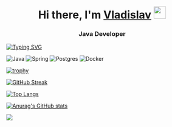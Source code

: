 <h1 align="center">Hi there, I'm <a href="https://daniilshat.ru/" target="_blank">Vladislav</a> 
<img src="https://github.com/blackcater/blackcater/raw/main/images/Hi.gif" height="32"/></h1>
<h3 align="center">Java Developer</h3>

[![Typing SVG](https://readme-typing-svg.demolab.com/?lines=First+line+of+text;Second+line+of+text)](https://git.io/typing-svg)

![Java](https://img.shields.io/badge/java-%23ED8B00.svg?style=for-the-badge&logo=java&logoColor=white)
![Spring](https://img.shields.io/badge/spring-%236DB33F.svg?style=for-the-badge&logo=spring&logoColor=white)
![Postgres](https://img.shields.io/badge/postgres-%23316192.svg?style=for-the-badge&logo=postgresql&logoColor=white)
![Docker](https://img.shields.io/badge/docker-%230db7ed.svg?style=for-the-badge&logo=docker&logoColor=white)
      
[![trophy](https://github-profile-trophy.vercel.app/?username=Bervy)](https://github.com/ryo-ma/github-profile-trophy)
      
      
[![GitHub Streak](https://github-readme-streak-stats.herokuapp.com/?user=Bervy)](https://git.io/streak-stats)
      
[![Top Langs](https://github-readme-stats.vercel.app/api/top-langs/?username=Bervy)](https://github.com/anuraghazra/github-readme-stats)
      
[![Anurag's GitHub stats](https://github-readme-stats.vercel.app/api?username=anuraghazra)](https://github.com/anuraghazra/github-readme-stats)
      
![](https://github-profile-summary-cards.vercel.app/api/cards/profile-details?username=Bervy&theme=solarized_dark)
